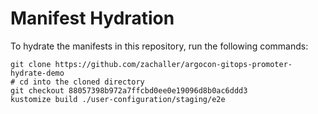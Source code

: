 # Manifest Hydration

To hydrate the manifests in this repository, run the following commands:

```shell
git clone https://github.com/zachaller/argocon-gitops-promoter-hydrate-demo
# cd into the cloned directory
git checkout 88057398b972a7ffcbd0ee0e19096d8b0ac6ddd3
kustomize build ./user-configuration/staging/e2e
```
